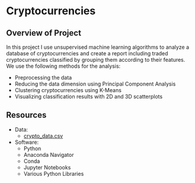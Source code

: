 # Cryptocurrencies

## Overview of Project
In this project I use  unsupervised machine learning algorithms to analyze a database of cryptocurrencies and create a report including traded cryptocurrencies classified by grouping them according to their features. 
We use the following methods for the analysis:
  - Preprocessing the data
  - Reducing the data dimension using Principal Component Analysis
  - Clustering cryptocurrencies using K-Means
  - Visualizing classification results with 2D and 3D scatterplots

## Resources
- Data:
  - [crypto_data.csv]("../Resources/crypto_data.csv")
- Software:
  - Python
  - Anaconda Navigator
  - Conda
  - Jupyter Notebooks
  - Various Python Libraries
